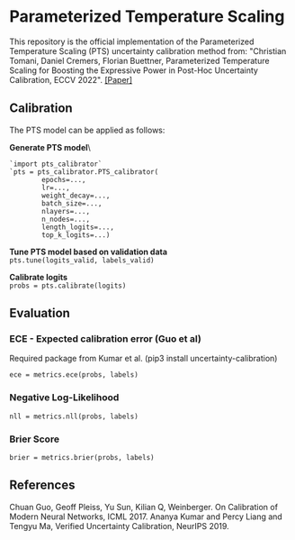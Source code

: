 # Parameterized Temperature Scaling

This repository is the official implementation of the Parameterized Temperature Scaling (PTS) uncertainty calibration method from: "Christian Tomani, Daniel Cremers, Florian Buettner, Parameterized Temperature Scaling for Boosting the Expressive Power in Post-Hoc Uncertainty Calibration, ECCV 2022". [[Paper]](https://arxiv.org/abs/2102.12182)


## Calibration

The PTS model can be applied as follows:

**Generate PTS model**\
```
`import pts_calibrator`
`pts = pts_calibrator.PTS_calibrator(
        epochs=...,
        lr=...,
        weight_decay=...,
        batch_size=...,
        nlayers=...,
        n_nodes=...,
        length_logits=...,
        top_k_logits=...)
```

**Tune PTS model based on validation data**\
`pts.tune(logits_valid, labels_valid)`

**Calibrate logits**\
`probs = pts.calibrate(logits)`


## Evaluation
### ECE - Expected calibration error (Guo et al)
Required package from Kumar et al. (pip3 install uncertainty-calibration)

`ece = metrics.ece(probs, labels)`

### Negative Log-Likelihood

`nll = metrics.nll(probs, labels)`

### Brier Score

`brier = metrics.brier(probs, labels)`



## References
Chuan Guo, Geoff Pleiss, Yu Sun, Kilian Q, Weinberger. On Calibration of Modern Neural Networks, ICML 2017.
Ananya Kumar and Percy Liang and Tengyu Ma, Verified Uncertainty Calibration, NeurIPS 2019.
